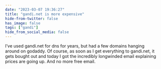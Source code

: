 ```yaml
---
date: "2023-03-07 19:36:27"
title: "gandi.net is more expensive"
hide-from-twitter: false
has_image: false
tags: ["gandi"]
hide_from_social_media: false
---
```


I’ve used gandi.net for dns for years, but had a few domains hanging around on godaddy. Of course, as soon as I get everything to gandi.net, it gets bought out and today I got the incredibly longwinded email explaining prices are going up. And no more free email.
